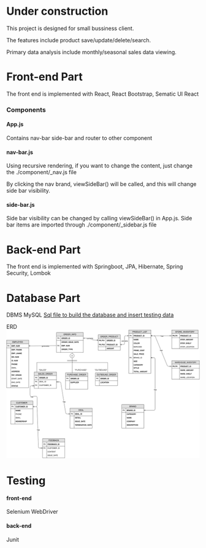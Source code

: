 # Under construction

This project is designed for small bussiness client. 

The features include product save/update/delete/search.

Primary data analysis include monthly/seasonal sales data viewing.

# Front-end Part

The front end is implemented with React, React Bootstrap, Sematic UI React

### Components

#### App.js

Contains nav-bar side-bar and router to other component

#### nav-bar.js

Using recursive rendering, if you want to change the content, just change the ./component/_nav.js file

By clicking the nav brand, viewSideBar() will be called, and this will change side bar visibility.

#### side-bar.js

Side bar visibility can be changed by calling viewSideBar() in App.js. Side bar items are imported through ./component/_sidebar.js file

# Back-end Part

The front end is implemented with Springboot, JPA, Hibernate, Spring Security, Lombok


# Database Part

DBMS MySQL
[Sql file to build the database and insert testing data](docs/Store_data.sql)

ERD
![Image of ERD](ERD.png)

# Testing

#### front-end

Selenium WebDriver

#### back-end

Junit

